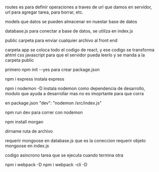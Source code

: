 routes es para definir operaciones a traves de url que damos en servidor, url para agregar tarea, para borrar, etc.

models que datos se pueden almacenar en nuestar base de datos

database.js para conectar a base de datos, se utiliza en index.js

public carpeta para enviar cualquier archivo al front end

carpeta app se coloca todo el codigo de react, y ese codigo se transforma ahtml css javascript para que el servidor pueda leerlo y se manda a la carpeta public

primero npm init --yes para crear package.json

npm i express instala express

npm i nodemon -D instala nodemon como dependencia de desarrollo, modulo que ayuda a desarrollar mas no es imoprtante para que corra

en package.json "dev": "nodemon /src/index.js"

npm run dev para correr con nodemon

npm install morgan

dirname ruta de archivo

requerir mongoose en database.js que es la coneccion
requerir objeto mongoose en index.js

codigo asincrono tarea que se ejecuta cuando termina otra

npm i webpack -D
npm i webpack -cli -D
